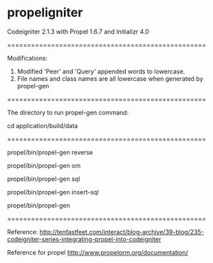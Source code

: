 propeligniter
=============

Codeigniter 2.1.3 with Propel 1.6.7 and Initializr 4.0

==================================================

Modifications:

1. Modified 'Peer' and 'Query' appended words to lowercase.
2. File names and class names are all lowercase when generated by propel-gen

==================================================

The directory to run propel-gen command:

cd application/build/data

==================================================

propel/bin/propel-gen reverse

propel/bin/propel-gen om

propel/bin/propel-gen sql

propel/bin/propel-gen insert-sql

propel/bin/propel-gen

==================================================

Reference:
http://tenfastfeet.com/interact/blog-archive/39-blog/235-codeigniter-series-integrating-propel-into-codeigniter

Reference for propel
http://www.propelorm.org/documentation/